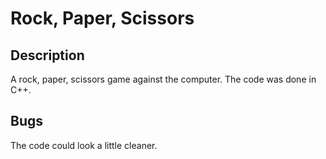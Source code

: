 # Rock, Paper, Scissors

## Description
A rock, paper, scissors game against the computer. The code was done in C++.

## Bugs
The code could look a little cleaner. 
